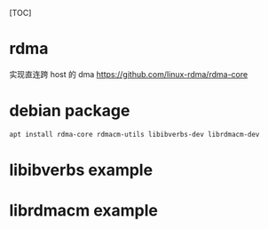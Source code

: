 [TOC]
# rdma
实现直连跨 host 的 dma
https://github.com/linux-rdma/rdma-core

# debian package
```sh
apt install rdma-core rdmacm-utils libibverbs-dev librdmacm-dev
```

# libibverbs example

# librdmacm example